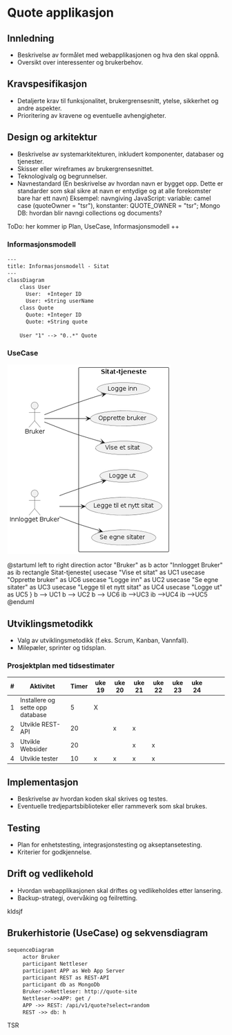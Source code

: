 # Quote applikasjon

## Innledning

- Beskrivelse av formålet med webapplikasjonen og hva den skal oppnå.
- Oversikt over interessenter og brukerbehov.

## Kravspesifikasjon

- Detaljerte krav til funksjonalitet, brukergrensesnitt, ytelse, sikkerhet og andre aspekter.
- Prioritering av kravene og eventuelle avhengigheter.

## Design og arkitektur

- Beskrivelse av systemarkitekturen, inkludert komponenter, databaser og tjenester.
- Skisser eller wireframes av brukergrensesnittet.
- Teknologivalg og begrunnelser.
- Navnestandard (En beskrivelse av hvordan navn er bygget opp. Dette er standarder som skal sikre at navn er entydige og at alle forekomster bare har ett navn)
  Eksempel: navngiving JavaScript: variable: camel case (quoteOwner = "tsr"), konstanter: QUOTE_OWNER = "tsr";
  Mongo DB: hvordan blir navngi collections og documents?

ToDo: her kommer ip Plan, UseCase, Informasjonsmodell ++

### Informasjonsmodell

```mermaid
---
title: Informasjonsmodell - Sitat
---
classDiagram
    class User
      User:  +Integer ID
      User: +String userName
    class Quote
      Quote: +Integer ID
      Quote: +String quote

    User "1" --> "0..*" Quote
```

### UseCase

![Alt text](sekvens-diagram.png)

@startuml
left to right direction
actor "Bruker" as b
actor "Innlogget Bruker" as ib
rectangle Sitat-tjeneste{
usecase "Vise et sitat" as UC1
usecase "Opprette bruker" as UC6
usecase "Logge inn" as UC2
usecase "Se egne sitater" as UC3
usecase "Legge til et nytt sitat" as UC4
usecase "Logge ut" as UC5
}
b --> UC1
b --> UC2
b --> UC6
ib -->UC3
ib -->UC4
ib -->UC5
@enduml

## Utviklingsmetodikk

- Valg av utviklingsmetodikk (f.eks. Scrum, Kanban, Vannfall).
- Milepæler, sprinter og tidsplan.

### Prosjektplan med tidsestimater

| #   | Aktivitet                        | Timer | uke 19 | uke 20 | uke 21 | uke 22 | uke 23 | uke 24 |     |     |     |
| --- | -------------------------------- | ----- | ------ | ------ | ------ | ------ | ------ | ------ | --- | --- | --- |
| 1   | Installere og sette opp database | 5     | X      |        |        |        |        |        |     |     |     |
| 2   | Utvikle REST-API                 | 20    |        | x      | x      |        |        |        |     |     |     |
| 3   | Utvikle Websider                 | 20    |        |        | x      | x      |        |        |     |     |     |
| 4   | Utvikle tester                   | 10    | x      | x      | x      | x      |        |        |     |     |     |

## Implementasjon

- Beskrivelse av hvordan koden skal skrives og testes.
- Eventuelle tredjepartsbiblioteker eller rammeverk som skal brukes.

## Testing

- Plan for enhetstesting, integrasjonstesting og akseptansetesting.
- Kriterier for godkjennelse.

## Drift og vedlikehold

- Hvordan webapplikasjonen skal driftes og vedlikeholdes etter lansering.
- Backup-strategi, overvåking og feilretting.

kldsjf

## Brukerhistorie (UseCase) og sekvensdiagram

```mermaid
sequenceDiagram
	 actor Bruker
	 participant Nettleser
	 participant APP as Web App Server
	 participant REST as REST-API
     participant db as MongoDb
	 Bruker->>Nettleser: http://quote-site
	 Nettleser->>APP: get /
	 APP ->> REST: /api/v1/quote?select=random
     REST ->> db: h

```

TSR

